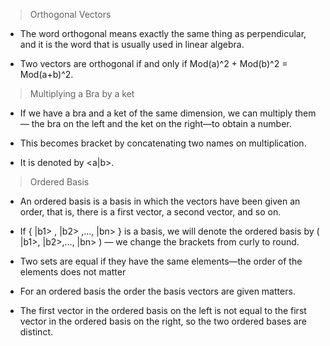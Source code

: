 > Orthogonal Vectors

* The word orthogonal means exactly the same thing as perpendicular, and it is the word that is usually used in linear algebra.

* Two vectors are orthogonal if and only if Mod(a)^2 + Mod(b)^2 = Mod(a+b)^2.


> Multiplying a Bra by a ket

* If we have a bra and a ket of the same dimension, we can multiply them—
the bra on the left and the ket on the right—to obtain a number.

* This becomes bracket by concatenating two names on multiplication. 

* It is denoted by <a|b>.

> Ordered Basis

* An ordered basis is a basis in which the vectors have been given an order, that is, there is a first vector, a second vector, and so on.

* If { |b1> , |b2> ,..., |bn> } is a basis, we will denote the ordered basis by ( |b1>, |b2>,..., |bn> ) — we change the brackets from curly to round.

* Two sets are equal if they have the same
elements—the order of the elements does not matter

* For an ordered basis the order the basis vectors are given matters.

* The first vector in the ordered basis on the left is not equal to the first vector in the ordered basis on the right, so the two ordered
bases are distinct.